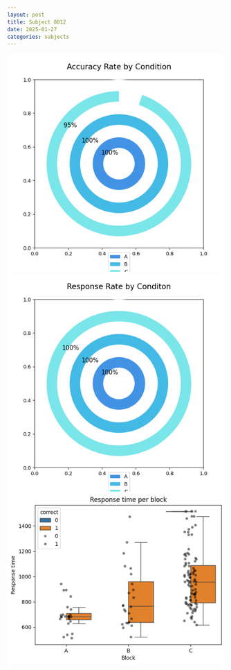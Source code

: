 ```yaml
---
layout: post
title: Subject 8012
date: 2025-01-27
categories: subjects
---
```


![](data/8012/run-11/8012_accuracy_rate.png)
![](data/8012/run-11/8012_response_rate.png)
![](data/8012/run-11/8012_rt.png)
